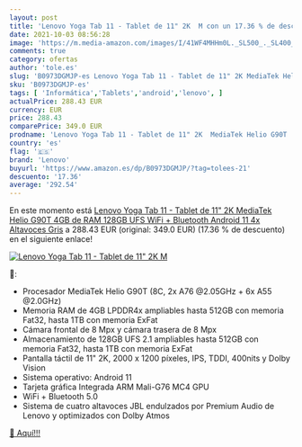 ```yaml
---
layout: post
title: 'Lenovo Yoga Tab 11 - Tablet de 11" 2K  M con un 17.36 % de descuento'
date: 2021-10-03 08:56:28
image: 'https://m.media-amazon.com/images/I/41WF4MHHm0L._SL500_._SL400_.jpg'
comments: true
category: ofertas
author: 'tole.es'
slug: 'B0973DGMJP-es Lenovo Yoga Tab 11 - Tablet de 11" 2K MediaTek Helio G90T...'
sku: 'B0973DGMJP-es'
tags: [ 'Informática','Tablets','android','lenovo', ]
actualPrice: 288.43 EUR
currency: EUR
price: 288.43
comparePrice: 349.0 EUR
prodname: 'Lenovo Yoga Tab 11 - Tablet de 11" 2K  MediaTek Helio G90T  4GB de RAM  128GB UFS  WiFi + Bluetooth  Android 11  4x Altavoces   Gris'
country: 'es'
flag: '🇪🇸'
brand: 'Lenovo'
buyurl: 'https://www.amazon.es/dp/B0973DGMJP/?tag=tolees-21'
descuento: '17.36'
average: '292.54'
---
```


En este momento está [Lenovo Yoga Tab 11 - Tablet de 11" 2K  MediaTek Helio G90T  4GB de RAM  128GB UFS  WiFi + Bluetooth  Android 11  4x Altavoces   Gris](https://www.amazon.es/dp/B0973DGMJP/?tag=tolees-21) a 288.43 EUR (original: 349.0 EUR) (17.36 %  de descuento) en el siguiente enlace!

[![Lenovo Yoga Tab 11 - Tablet de 11" 2K  M](https://m.media-amazon.com/images/I/41WF4MHHm0L._SL500_._SL400_.jpg)](https://www.amazon.es/dp/B0973DGMJP/?tag=tolees-21)

🔎:

- Procesador MediaTek Helio G90T (8C, 2x A76 @2.05GHz + 6x A55 @2.0GHz)
- Memoria RAM de 4GB LPDDR4x ampliables hasta 512GB con memoria Fat32, hasta 1TB con memoria ExFat
- Cámara frontal de 8 Mpx y cámara trasera de 8 Mpx
- Almacenamiento de 128GB UFS 2.1 ampliables hasta 512GB con memoria Fat32, hasta 1TB con memoria ExFat
- Pantalla táctil de 11" 2K, 2000 x 1200 píxeles, IPS, TDDI, 400nits y Dolby Vision
- Sistema operativo: Android 11
- Tarjeta gráfica Integrada ARM Mali-G76 MC4 GPU
- WiFi + Bluetooth 5.0
- Sistema de cuatro altavoces JBL endulzados por Premium Audio de Lenovo y optimizados con Dolby Atmos

[🛒 Aquí!!!](https://www.amazon.es/dp/B0973DGMJP/?tag=tolees-21)
